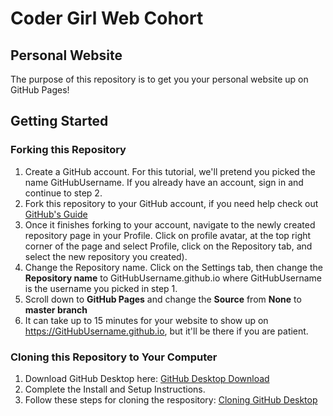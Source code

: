 # Coder Girl Web Cohort
## Personal Website

The purpose of this repository is to get you your personal website up on GitHub Pages!

## Getting Started

### Forking this Repository

1. Create a GitHub account. For this tutorial, we'll pretend you picked the name GitHubUsername. If you already have an account, sign in and continue to step 2.
2. Fork this repository to your GitHub account, if you need help check out [GitHub's Guide](https://guides.github.com/activities/forking/)
3. Once it finishes forking to your account, navigate to the newly created repository page in your Profile. Click on profile avatar, at the top right corner of the page and select Profile, click on the Repository tab, and select the new repository you created).
4. Change the Repository name. Click on the Settings tab, then change the **Repository name** to GitHubUsername.github.io where GitHubUsername is the username you picked in step 1.
4. Scroll down to **GitHub Pages** and change the **Source** from **None** to **master branch**
5. It can take up to 15 minutes for your website to show up on https://GitHubUsername.github.io, but it'll be there if you are patient.

### Cloning this Repository to Your Computer

1. Download GitHub Desktop here: [ GitHub Desktop Download ](https://desktop.github.com/)
2. Complete the Install and Setup Instructions.
3. Follow these steps for cloning the respository: [ Cloning GitHub Desktop ](https://help.github.com/desktop/guides/contributing/cloning-a-repository-from-github-desktop/)


